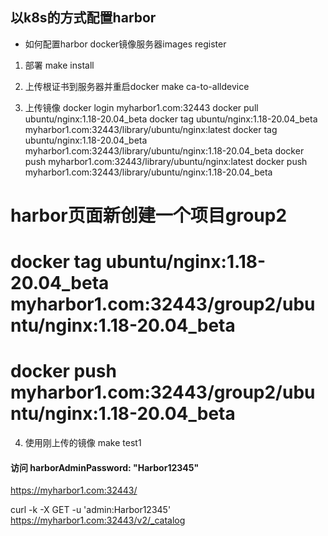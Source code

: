 

## 以k8s的方式配置harbor
   - 如何配置harbor docker镜像服务器images register

1. 部署
make install

2. 上传根证书到服务器并重启docker
make ca-to-alldevice

3. 上传镜像
docker login myharbor1.com:32443
docker pull ubuntu/nginx:1.18-20.04_beta
docker tag ubuntu/nginx:1.18-20.04_beta myharbor1.com:32443/library/ubuntu/nginx:latest
docker tag ubuntu/nginx:1.18-20.04_beta myharbor1.com:32443/library/ubuntu/nginx:1.18-20.04_beta
docker push myharbor1.com:32443/library/ubuntu/nginx:latest
docker push myharbor1.com:32443/library/ubuntu/nginx:1.18-20.04_beta

# harbor页面新创建一个项目group2
# docker tag ubuntu/nginx:1.18-20.04_beta myharbor1.com:32443/group2/ubuntu/nginx:1.18-20.04_beta
# docker push myharbor1.com:32443/group2/ubuntu/nginx:1.18-20.04_beta




4. 使用刚上传的镜像
make test1



#### 访问   harborAdminPassword: "Harbor12345" 
https://myharbor1.com:32443/

curl -k -X GET -u 'admin:Harbor12345' https://myharbor1.com:32443/v2/_catalog 

